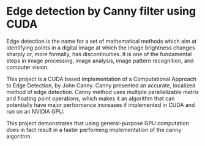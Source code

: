 Edge detection by Canny filter using CUDA
================================================

Edge detection is the name for a set of mathematical methods which aim at identifying points in a digital image at which the image brightness changes sharply or, more formally, has discontinuities. It is one of the fundamental steps in image processing, image analysis, image pattern recognition, and computer vision. 

This project is a CUDA based implementation of a Computational Approach to Edge Detection, by John Canny. Canny presented an accurate, localized method of edge detection. Canny method uses multiple parallelizable matrix and floating point operations, which makes it an algorithm that can potentially have major performance increases if implemented in CUDA and run on an NVIDIA GPU. 

This project demonstrates that using general-purpose GPU computation does in fact result in a faster performing implementation of the canny algorithm.
